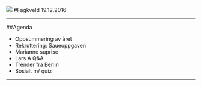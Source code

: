 ![](http://thinkfuture.com/wp-content/uploads/2013/12/santa-needs-a-new-laptop.jpg)
#Fagkveld 19.12.2016

---

##Agenda
* Oppsummering av året
* Rekruttering: Saueoppgaven
* Marianne suprise
* Lars A Q&A
* Trender fra Berlin
* Sosialt m/ quiz

--- 